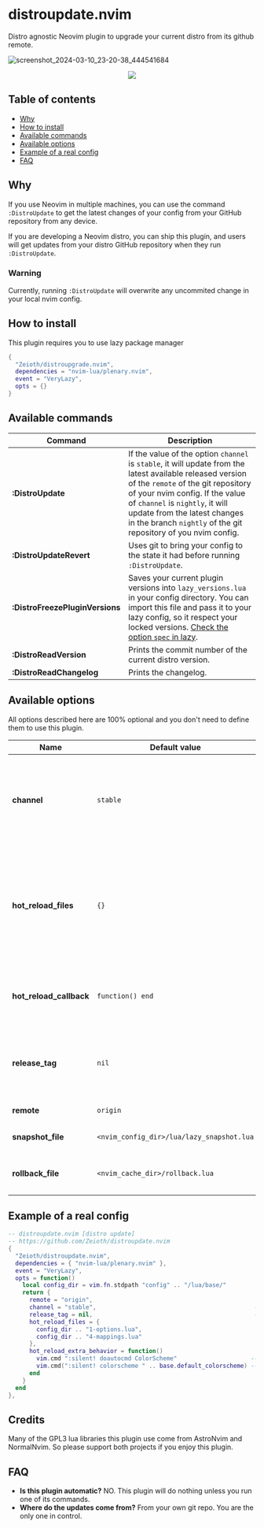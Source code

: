 # distroupdate.nvim
Distro agnostic Neovim plugin to upgrade your current distro from its github remote.

![screenshot_2024-03-10_23-20-38_444541684](https://github.com/Zeioth/distroupdate.nvim/assets/3357792/c86e1978-9095-4c50-9365-e130ff69a7d2)

<div align="center">
  <a href="https://discord.gg/ymcMaSnq7d" rel="nofollow">
      <img src="https://img.shields.io/discord/1121138836525813760?color=azure&labelColor=6DC2A4&logo=discord&logoColor=black&label=Join the discord server&style=for-the-badge" data-canonical-src="https://img.shields.io/discord/1121138836525813760">
    </a>
</div>

## Table of contents

- [Why](#why)
- [How to install](#how-to-install)
- [Available commands](#available-commands)
- [Available options](#available-options)
- [Example of a real config](#example-of-a-real-config)
- [FAQ](#faq)

## Why
If you use Neovim in multiple machines, you can use the command `:DistroUpdate` to get the latest changes of your config from your GitHub repository from any device.

If you are developing a Neovim distro, you can ship this plugin, and users will get updates from your distro GitHub repository when they run `:DistroUpdate`.

### Warning
Currently, running `:DistroUpdate` will overwrite any uncommited change in your local nvim config.

## How to install
This plugin requires you to use lazy package manager

```lua
{
  "Zeioth/distroupgrade.nvim",
  dependencies = "nvim-lua/plenary.nvim",
  event = "VeryLazy",
  opts = {}
}
```

## Available commands

|  Command            | Description                             |
|---------------------|-----------------------------------------|
| **:DistroUpdate** | If the value of the option `channel` is `stable`, it will update from the latest available released version of the `remote` of the git repository of your nvim config. If the value of `channel` is `nightly`, it will update from the latest changes in the branch `nightly` of the git repository of you nvim config.|
| **:DistroUpdateRevert** | Uses git to bring your config to the state it had before running `:DistroUpdate`. |
| **:DistroFreezePluginVersions** | Saves your current plugin versions into `lazy_versions.lua` in your config directory. You can import this file and pass it to your lazy config, so it respect your locked versions. [Check the option `spec` in lazy](https://github.com/folke/lazy.nvim). |
| **:DistroReadVersion** | Prints the commit number of the current distro version. |
| **:DistroReadChangelog** | Prints the changelog. |

## Available options
All options described here are 100% optional and you don't need to define them to use this plugin.

|  Name               | Default value |Description                             |
|---------------------|---------------|----------------------------------------|
| **channel** | `stable` | Channel used by the command `:DistroUpdate`. `stable` will update the distro from the latest available released version of your github repository. `nightly` will update the distro from the main branch of your github repository.
| **hot_reload_files** | `{}` | The files included, will be hot reloaded every time you write them. This way you can see the changes in your config reflected without having to restart nvim. For example: `{ my_nvim_opts_file, my_nvim_mappings_file}`. Be aware this feature is experimental, and might not work in all cases yet. |
| **hot_reload_callback** | `function() end` | (optional) Extra things to do after the files defined in the option `hot_reload_files` are reloaded. For example: This can be handy if you want to re-apply your theme. |
| **release_tag** | `nil` |  If this option is specified, the option `channel` will be ignored, and the updater will download the release you specify. The format must be semantic versioning, like: `"v1.0"`. |
| **remote** | `origin` | Github remote of your distro repository. |
| **snapshot_file** | `<nvim_config_dir>/lua/lazy_snapshot.lua` | File used by the command `:DistroFreezePluginVersions` to write the plugins. 
| **rollback_file** | `<nvim_cache_dir>/rollback.lua` | Rollback file autocamically trigerred by `:DistroUpdate`. This file will be used when you use `:DistroUpdateRevert`|

## Example of a real config

```lua
-- distroupdate.nvim [distro update]
-- https://github.com/Zeioth/distroupdate.nvim
{
  "Zeioth/distroupdate.nvim",
  dependencies = { "nvim-lua/plenary.nvim" },
  event = "VeryLazy",
  opts = function()
    local config_dir = vim.fn.stdpath "config" .. "/lua/base/"
    return {
      remote = "origin",
      channel = "stable",                                             -- stable/nightly.
      release_tag = nil,                                              -- in case you wanna freeze a specific distro version.
      hot_reload_files = {
        config_dir .. "1-options.lua",
        config_dir .. "4-mappings.lua"
      },
      hot_reload_extra_behavior = function()
        vim.cmd ":silent! doautocmd ColorScheme"                     -- heirline colorscheme reload event.
        vim.cmd(":silent! colorscheme " .. base.default_colorscheme) -- nvim     colorscheme reload command.
      end
    }
  end
},
```

## Credits
Many of the GPL3 lua libraries this plugin use come from AstroNvim and NormalNvim. So please support both projects if you enjoy this plugin.

## FAQ

* **Is this plugin automatic?** NO. This plugin will do nothing unless you run one of its commands.
* **Where do the updates come from?** From your own git repo. You are the only one in control.
